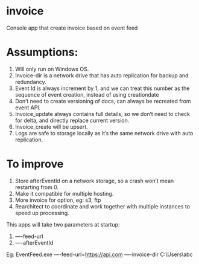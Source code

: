 # invoice
Console app that create invoice based on event feed

# Assumptions:
1. Will only run on Windows OS.
2. Invoice-dir is a network drive that has auto replication for backup and redundancy.
3. Event Id is always increment by 1, and we can treat this number as the sequence of event creation, instead of using creationdate
4. Don’t need to create versioning of docs, can always be recreated from event API.
5. Invoice_update always contains full details, so we don’t need to check for delta, and directly replace current version.
6. Invoice_create will be upsert.
7. Logs are safe to storage locally as it’s the same network drive with auto replication.

# To improve
1. Store afterEventId on a network storage, so a crash won’t mean restarting from 0.
2. Make it compatible for multiple hosting.
3. More invoice for option, eg: s3, ftp
4. Rearchitect to coordinate and work together with multiple instances to speed up processing.


This apps will take two parameters at startup:
1. —-feed-url
2. —-afterEventId

Eg: EventFeed.exe —-feed-url=https://api.com —-invoice-dir C:\Users\abc
